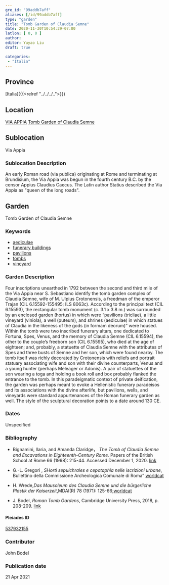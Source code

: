 ```yaml
---
gre_id: "99addb7aff"
aliases: [/id/99addb7aff]
type: "garden"
title: "Tomb Garden of Claudia Semne"
date: 2020-11-30T10:54:29-07:00
latlon: [ 0, 0 ]
author:
editor: Yuyao Liu
draft: true

categories:
 - "Italia"
---
```


## Province
[Italia]({{<relref "../../../..">}})

## Location
[VIA APPIA](https://pleiades.stoa.org/places/356966898)
[Tomb Garden of Claudia Semne](https://pleiades.stoa.org/places/537932155)

<!--### Location Description-->

<!-- LEAVE THIS BLANK FOR NOW -->

## Sublocation
Via Appia

### Sublocation Description
An early Roman road (via publica) originating at Rome and terminating at Brundisium, the Via Appia was begun in the fourth century B.C. by the censor Appius Claudius Caecus. The Latin author Statius described the Via Appia as "queen of the long roads".



## Garden

Tomb Garden of Claudia Semne

### Keywords

- [aediculae](http://vocab.getty.edu/page/aat/300002574)
- [funerary buildings](http://vocab.getty.edu/page/aat/300005866)
- [pavilions](http://vocab.getty.edu/page/aat/300006819)
- [tombs](http://vocab.getty.edu/page/aat/300005926)
- [vineyard](http://vocab.getty.edu/page/aat/300000248)





### Garden Description
Four inscriptions unearthed in 1792 between the second and third mile of the Via Appia near S. Sebastiano identify the tomb garden complex of Claudia Semne, wife of M. Ulpius Crotonensis, a freedman of the emperor Trajan (CIL 6.15592-155495; ILS 8063c). According to the principal text (CIL 6.15593), the rectangular tomb monument (c. 3.1 x 3.8 m.) was surrounded by an enclosed garden (hortus) in which were “pavilions (tricliae), a little vineyard (viniola), a well (puteum), and shrines (aediculae) in which statues of Claudia in the likeness of the gods (in formam deorum)” were housed. Within the tomb were two inscribed funerary altars, one dedicated to Fortuna, Spes, Venus, and the memory of Claudia Semne (CIL 6.15594), the other to the couple’s freeborn son (CIL 6.15595), who died at the age of eighteen; and, probably, a statuette of Claudia  Semne with the attributes of Spes and three busts of  Semne and her son, which were found nearby. The tomb itself was richly decorated by Crotonensis with reliefs and portrait statuary associating wife and son with their divine counterparts, Venus and a young hunter (perhaps Meleager or Adonis). A pair of statuettes of the son wearing a toga and holding a book roll and box probably flanked the entrance to the tomb. In this paradeigmatic context of private deification, the garden was perhaps meant to evoke a Hellenistic funerary paradeisos and its associations with the divine afterlife, but pavilions, wells, and vineyards were standard appurtenances of the Roman funerary garden as well. The style of the sculptural decoration points to a date around 130 CE.




### Dates
Unspecified

### Bibliography
- Bignamini, Ilaria, and Amanda Claridge， *The Tomb of Claudia Semne and Excavations in Eighteenth-Century Rome.* Papers of the British School at Rome 66 (1998): 215-44. Accessed December 1, 2020. [link](https://www.jstor.org/stable/40310981)

- G.-L. Gregori , *SHorti sepulchrales e cepotaphia nelle iscrizioni urbane*, Bullettino della Commissione Archeologica Comunale di Roma” [worldcat](http://www.worldcat.org/oclc/886794800)

- H. Wrede,*Das Mausoleum des Claudia Semne und die bürgerliche Plastik der Kaiserzeit*,MDAI(R) 78 (1971): 125-66;[worldcat](http://www.worldcat.org/oclc/848753956)

- J. Bodel, *Roman Tomb Gardens*, Cambridge University Press, 2018, p. 208-209. [link](https://www.cambridge.org/core/books/gardens-of-the-roman-empire/roman-tomb-gardens/6BDAE36C21FFFADD3EB4E9CBD4BB8986)












<!--#### Periodo ID-->

<!-- [PERIODO_ID](https://pleiades.stoa.org/places/PLEIADES_ID) -->

#### Pleiades ID

[537932155](https://pleiades.stoa.org/places/537932155)



### Contributor
John Bodel


### Publication date


21 Apr 2021

<!--### Related articles-->

<!-- Links to other related articles. Leave blank for now -->